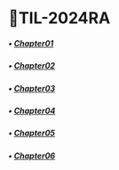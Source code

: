 # 📑TIL-2024RA

##### • [Chapter01](https://github.com/QHdld/TIL-2024RA/blob/main/Chapter01.md)
##### • [Chapter02](https://github.com/QHdld/TIL-2024RA/blob/main/Chapter02.md)
##### • [Chapter03](https://github.com/QHdld/TIL-2024RA/blob/main/Chapter03.md)
##### • [Chapter04](https://github.com/QHdld/TIL-2024RA/blob/main/Chapter04.md)
##### • [Chapter05](https://github.com/QHdld/TIL-2024RA/blob/main/Chapter05.md)
##### • [Chapter06](https://github.com/QHdld/TIL-2024RA/blob/main/Chapter06.md)
